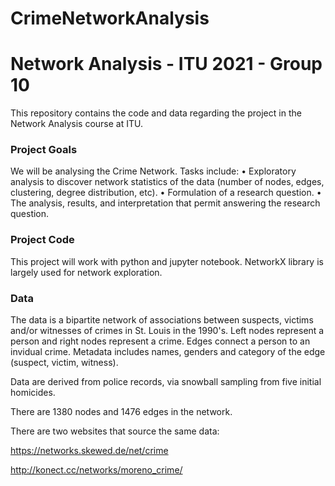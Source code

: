 # CrimeNetworkAnalysis

# Network Analysis - ITU 2021 - Group 10

This repository contains the code and data regarding the project in the Network Analysis course at ITU.

### Project Goals
We will be analysing the Crime Network. Tasks include:
• Exploratory analysis to discover network statistics of the data (number of nodes, edges, clustering, degree distribution, etc).
• Formulation of a research question.
• The analysis, results, and interpretation that permit answering the research question.


### Project Code
This project  will work with python and jupyter notebook. NetworkX library is largely used for network exploration.

### Data
The data is a bipartite network of associations between suspects, victims and/or witnesses of crimes in St. Louis in the 1990's. Left nodes represent a person and right nodes represent a crime. Edges connect a person to an invidual crime. Metadata includes names, genders and category of the edge (suspect, victim, witness).

Data are derived from police records, via snowball sampling from five initial homicides.

There are 1380 nodes and 1476 edges in the network.

There are two websites that source the same data: 

https://networks.skewed.de/net/crime

http://konect.cc/networks/moreno_crime/
